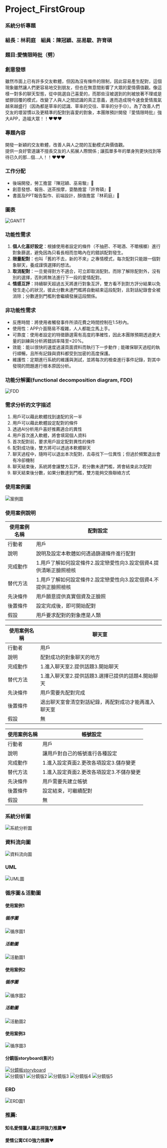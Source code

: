 # Project_FirstGroup
### 系統分析專題 
### 組長：林莉庭　組員：陳冠穎、巫易駿、許育碩

### 題目:愛情限時批（劈）

### 創意發想
雖然市面上已有許多交友軟體，但因為沒有條件的限制，因此容易產生配對，這個現象雖然讓人們更容易地交到朋友，但也在無意間影響了大眾的愛情價值觀。像這樣一對多的聊天型態，從中挑選自己喜愛的，而那些沒被選到的則被放著不理或是塑膠回覆的模式，改變了人與人之間認識的真正意義，進而造成現今速食愛情風氣越來越盛行（因為都是草率的認識、草率的交往、草率的分手:unamused:）。為了改善人們交友的壞習慣以及更精準的配對到喜愛的對象，本團隊預計開發『愛情限時批』強大APP，造福大眾！！:heart::heart::heart:

### 專題內容
開發一新穎的交友軟體，改善人與人之間的互動模式與價值觀。<br>
提供一良好管道讓不擅長交友的人拓展人際關係 ; 讓孤單多年的單身狗更快找到等待已久的那...個...人！！:heart::heart::heart:

### 工作分配
- 後端開發，勞工擔當『陳冠穎、巫易駿』:vibration_mode:<br>
- 創意發想、報告、送茶按摩，耍酷擔當『許育碩』:file_folder:<br>
- 書面及PPT報告製作、前端設計，顏值擔當『林莉庭』:crystal_ball:

### 圖表
![GANTT](系統圖.png "gantt")

### 功能性需求
 1. **個人化喜好設定**：根據使用者設定的條件（不抽菸、不喝酒、不嚼檳榔）進行對象篩選，避免因為只看長相而忽略內在的錯誤配對發生。
 2. **限量配對**：也叫「舊的不去，新的不來」之專情模式，每次配對只能跟一個對象聊天，養成謹慎選擇的想法。
 3. **取消配對**：一旦覺得對方不適合，可立即取消配對。而除了解除配對外，沒有別的選擇，否則將無法進行下一段的愛情配對。
 4. **情感互評**：持續聊天超過五天將進行對象互評，雙方看不到對方評分結果以免發生走心的狀況，彼此分數未達門檻將自動結束這段配對，且對話紀錄會全被消除；分數達到門檻則會繼續發展這段關係。

### 非功能性需求
- 反應時間：將使用者觸發事件所須花費之時間控制在1.5秒內。
- 使用性：APP介面簡易不複雜，人人都能立馬上手。
- 可靠度：使用者設定的特徵篩選需有高度的準確性，因此本團隊預期透過更大量的訓練與分析將錯誤率降至<20%。
- 效能：能以很快的速度過濾頁面資料而執行下一步動作 ; 能確保聊天過程的執行順暢，且所有記錄與資料都受到加密的高度保護。
- 維護性：定期進行系統的維護與測試，並將每次的檢查進行事件記錄，對其中發現的問題進行根本原因分析。

### 功能分解圖(functional decomposition diagram, FDD)
![FDD](FDD.png "FDD")

### 需求分析的文字描述
1. 用戶可以藉此軟體找到速配的另一半
2. 用戶可以藉此軟體設定配對的條件
3. 透過AI分析用戶喜好推薦適合的異性
4. 用戶首次進入軟體，將會填寫個人資料
5. 首次配對前，要求用戶設定配對異性的條件
6. 配對成功後，雙方將可以透過本軟體聊天
7. 聊天過程中，隨時可以退出本次配對，去尋找下一位異性；但過於頻繁退出會有冷卻機制
8. 聊天結束後，系統將會讓雙方互評，若分數未達門檻，將會結束此次配對
9. 聊天結束後分數，如果分數達到門檻，雙方能夠交換聯絡方式

### 使用案例圖
![案例圖](圖.jpg "圖")
### 使用案例說明
使用案例名稱 | 配對設定
--- | --- 
行動者	 | 用戶
說明	 | 說明及設定本軟體如何透過篩選條件進行配對
完成動作	 | 1.用戶了解如何設定條件2.設定戀愛性向3.設定個資4.提供清晰正臉照檢核
替代方法   |	1.用戶了解如何設定條件2.設定戀愛性向3.設定個資4.不提供正臉照檢核
先決條件   |用戶願意提供真實個資及正臉照
後置條件	 |設定完成後，即可開始配對
假設      |用戶要求配對的對象應是人類

使用案例名稱 | 聊天室
--- | --- 
行動者	 | 用戶
說明	 | 配對成功的對象聊天的地方
完成動作	 | 1.進入聊天室2.提供話題3.開始聊天
替代方法   |	1.進入聊天室2.提供話題3.選擇已提供的話題4.開始聊天
先決條件   |用戶需要先配對完成
後置條件	 |退出聊天室會清空對話紀錄，再配對成功才能再進入聊天室
假設      |無

使用案例名稱 | 帳號設定
--- | --- 
行動者	 | 用戶
說明	 | 讓用戶對自己的帳號進行各種設定
完成動作	 | 1.進入設定頁面2.更改各項設定3.儲存變更
替代方法   |	1.進入設定頁面2.更改各項設定3.不儲存變更
先決條件   |用戶需要先建立帳號
後置條件	 |設定結束，可繼續配對
假設      |無

### 系統分析圖
![系統分析圖](SYT.jpg "SYT")
### 資料流向圖
![資料流向圖](DFD.jpg "DFD")
### UML
![UML圖](UML.jpg "UML")
### 循序圖＆活動圖
#### 使用案例1
##### 循序圖
![循序圖1](循序圖1.png "循序圖")
##### 活動圖
![活動圖1](活動圖1.png "活動圖")
#### 使用案例2
##### 循序圖
![循序圖2](循序圖2.png "循序圖")
##### 活動圖
![活動圖2](活動圖2.png "活動圖")
#### 使用案例3
![循序圖3](循環圖.jpg "循環圖")
#### 分鏡版storyboard(影片)
[![分鏡板storyboard](https://img.youtube.com/vi/aJIhzClxGeo/0.jpg)](https://youtu.be/aJIhzClxGeo)<br>
![分鏡版1](分鏡版1.png "分鏡圖1")
![分鏡版2](分鏡版2.png "分鏡版2")
![分鏡版3](分鏡版3.png "分鏡版3")
![分鏡版4](分鏡版4.png "分鏡版4")
![分鏡版5](分鏡版5.png "分鏡版5")

### ERD
![ERD圖1](ERD圖.png "ERD圖")

### 推薦:
#### 知名愛情獵人羅志祥強力推薦:heart:
#### 愛情公寓CEO強力推薦:heart:
